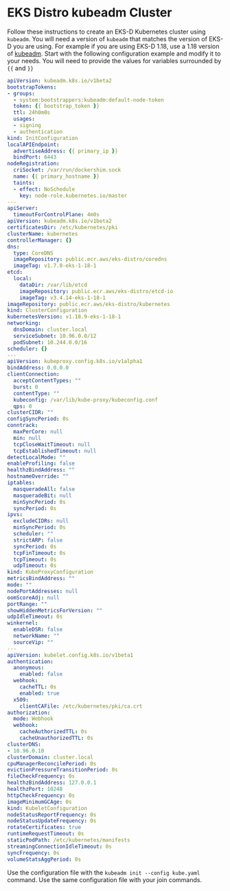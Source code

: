 # EKS Distro kubeadm Cluster

Follow these instructions to create an EKS-D Kubernetes cluster using
`kubeadm`.  You will need a version of `kubeadm` that matches the
version of EKS-D you are using. For example if you are using EKS-D
1.18, use a 1.18 version of [kubeadm](https://v1-18.docs.kubernetes.io/docs/reference/setup-tools/kubeadm/).
Start with the following configuration example and modify it to your
needs. You will need to provide the values for variables surrounded
by `{{` and `}}`

```yaml
apiVersion: kubeadm.k8s.io/v1beta2
bootstrapTokens:
- groups:
  - system:bootstrappers:kubeadm:default-node-token
  token: {{ bootstrap_token }}
  ttl: 24h0m0s
  usages:
  - signing
  - authentication
kind: InitConfiguration
localAPIEndpoint:
  advertiseAddress: {{ primary_ip }}
  bindPort: 6443
nodeRegistration:
  criSocket: /var/run/dockershim.sock
  name: {{ primary_hostname }}
  taints:
  - effect: NoSchedule
    key: node-role.kubernetes.io/master
---
apiServer:
  timeoutForControlPlane: 4m0s
apiVersion: kubeadm.k8s.io/v1beta2
certificatesDir: /etc/kubernetes/pki
clusterName: kubernetes
controllerManager: {}
dns:
  type: CoreDNS
  imageRepository: public.ecr.aws/eks-distro/coredns
  imageTag: v1.7.0-eks-1-18-1
etcd:
  local:
    dataDir: /var/lib/etcd
    imageRepository: public.ecr.aws/eks-distro/etcd-io
    imageTag: v3.4.14-eks-1-18-1 
imageRepository: public.ecr.aws/eks-distro/kubernetes
kind: ClusterConfiguration
kubernetesVersion: v1.18.9-eks-1-18-1
networking:
  dnsDomain: cluster.local
  serviceSubnet: 10.96.0.0/12
  podSubnet: 10.244.0.0/16
scheduler: {}
---
apiVersion: kubeproxy.config.k8s.io/v1alpha1
bindAddress: 0.0.0.0
clientConnection:
  acceptContentTypes: ""
  burst: 0
  contentType: ""
  kubeconfig: /var/lib/kube-proxy/kubeconfig.conf
  qps: 0
clusterCIDR: ""
configSyncPeriod: 0s
conntrack:
  maxPerCore: null
  min: null
  tcpCloseWaitTimeout: null
  tcpEstablishedTimeout: null
detectLocalMode: ""
enableProfiling: false
healthzBindAddress: ""
hostnameOverride: ""
iptables:
  masqueradeAll: false
  masqueradeBit: null
  minSyncPeriod: 0s
  syncPeriod: 0s
ipvs:
  excludeCIDRs: null
  minSyncPeriod: 0s
  scheduler: ""
  strictARP: false
  syncPeriod: 0s
  tcpFinTimeout: 0s
  tcpTimeout: 0s
  udpTimeout: 0s
kind: KubeProxyConfiguration
metricsBindAddress: ""
mode: ""
nodePortAddresses: null
oomScoreAdj: null
portRange: ""
showHiddenMetricsForVersion: ""
udpIdleTimeout: 0s
winkernel:
  enableDSR: false
  networkName: ""
  sourceVip: ""
---
apiVersion: kubelet.config.k8s.io/v1beta1
authentication:
  anonymous:
    enabled: false
  webhook:
    cacheTTL: 0s
    enabled: true
  x509:
    clientCAFile: /etc/kubernetes/pki/ca.crt
authorization:
  mode: Webhook
  webhook:
    cacheAuthorizedTTL: 0s
    cacheUnauthorizedTTL: 0s
clusterDNS:
- 10.96.0.10
clusterDomain: cluster.local
cpuManagerReconcilePeriod: 0s
evictionPressureTransitionPeriod: 0s
fileCheckFrequency: 0s
healthzBindAddress: 127.0.0.1
healthzPort: 10248
httpCheckFrequency: 0s
imageMinimumGCAge: 0s
kind: KubeletConfiguration
nodeStatusReportFrequency: 0s
nodeStatusUpdateFrequency: 0s
rotateCertificates: true
runtimeRequestTimeout: 0s
staticPodPath: /etc/kubernetes/manifests
streamingConnectionIdleTimeout: 0s
syncFrequency: 0s
volumeStatsAggPeriod: 0s
```

Use the configuration file with the `kubeadm init --config kube.yaml` command.
Use the same configuration file with your join commands.
